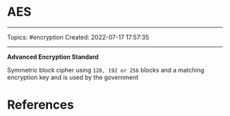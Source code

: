 # AES
---
Topics: #encryption 
Created: 2022-07-17 17:57:35

---

**Advanced Encryption Standard**

Symmetric block cipher using `128, 192 or 256` blocks and a matching encryption key and is used by the government

# References
